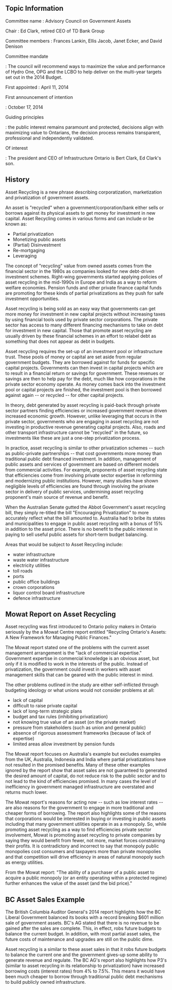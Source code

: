 

Topic Information
-----------------

Committee name
:   Advisory Council on Government Assets

Chair
:   Ed Clark, retired CEO of TD Bank Group

Committee members
:   Frances Lankin, Ellis Jacob, Janet Ecker, and David Denison

Committee mandate

:   The council will recommend ways to maximize the value and
    performance of Hydro One, OPG and the LCBO to help deliver on the
    multi-year targets set out in the 2014 Budget.

First appointed
:   April 11, 2014

First announcement of intention

:   October 17, 2014

Guiding principles

:   the public interest remains paramount and protected, decisions align
    with maximizing value to Ontarians, the decision process remains
    transparent, professional and independently validated.

Of interest

:   The president and CEO of Infrastructure Ontario is Bert Clark, Ed
    Clark's son.

History
-------

Asset Recycling is a new phrase describing corporatization,
marketization and privatization of government assets.

An asset is "recycled" when a government/corporation/bank either sells
or borrows against its physical assets to get money for investment in
new capital. Asset Recycling comes in various forms and can include or
be known as:

-   Partial privatization
-   Monetizing public assets
-   (Partial) Disinvestment
-   Re-mortgaging
-   Leveraging

The concept of "recycling" value from owned assets comes from the
financial sector in the 1980s as companies looked for new debt-driven
investment schemes. Right-wing governments started applying policies of
asset recycling in the mid-1990s in Europe and India as a way to reform
welfare economies. Pension funds and other private finance capital funds
are promoting for these kinds of partial privatizations as they push for
safe investment opportunities.

Asset recycling is being sold as an easy way that governments can get
more money for investment in new capital projects without increasing
taxes by using financial tools used by private sector corporations. The
private sector has access to many different financing mechanisms to take
on debt for investment in new capital. Those that promote asset
recycling are usually driven by these financial schemes in an effort to
relabel debt as something that does not appear as debt in budgets.

Asset recycling requires the set-up of an investment pool or
infrastructure trust. These pools of money or capital are set aside from
regular government budgets. They are borrowed against for funds for
specific capital projects. Governments can then invest in capital
projects which are to result in a financial return or savings for
government. These revenues or savings are then to help pay for the debt,
much like how corporations in the private sector economy operate. As
money comes back into the investment pool or capital projects are
finished, the investment pool is then borrowed against again -- or
recycled -- for other capital projects.

In theory, debt generated by asset recycling is paid-back through
private sector partners finding efficiencies or increased government
revenue driven increased economic growth. However, unlike leveraging
that occurs in the private sector, governments who are engaging in asset
recycling are not investing in productive revenue generating capital
projects. Also, roads and other transport infrastructure cannot be
"recycled" in the future, so investments like these are just a one-step
privatization process.

In practice, asset recycling is similar to other privatization schemes
-- such as public-private partnerships -- that cost governments more
money than traditional public debt financed investment. In addition,
management of public assets and services of government are based on
different models from commercial activities. For example, proponents of
asset recycling state that efficiencies come from involving private
sector expertise in reforming and modernizing public institutions.
However, many studies have shown negligible levels of efficiencies are
found through involving the private sector in delivery of public
services, undermining asset recycling proponent's main source of revenue
and benefit.

When the Australian Senate gutted the Abbot Government's asset recycling
bill, they simply re-titled the bill "Encouraging Privatization" to more
accurately reflect what the bill amounted to. Australia had to bribe its
states and municipalities to engage in public asset recycling with a
bonus of 15% in addition to the asset price. There is no benefit to the
public interest in paying to sell useful public assets for short-term
budget balancing.

Areas that would be subject to Asset Recycling include:

-   water infrastructure
-   waste water infrastructure
-   electricity utilities
-   toll roads
-   ports
-   public office buildings
-   crown corporations
-   liquor control board infrastructure
-   defence infrastructure

Mowat Report on Asset Recycling
-------------------------------

Asset recycling was first introduced to Ontario policy makers in Ontario
seriously by the a Mowat Centre report entitled "Recycling Ontario's
Assets: A New Framework for Managing Public Finances."

The Mowat report stated one of the problems with the current asset
management arrangement is the "lack of commercial expertise." Government
expertise in commercial knowledge is an obvious asset, but only if it is
modified to work in the interests of the public. Instead of
privatization, the government could invest in workers with asset
management skills that can be geared with the public interest in mind.

The other problems outlined in the study are either self-inflicted
through budgeting ideology or what unions would not consider problems at
all:

-   lack of capital
-   difficult to raise private capital
-   lack of long-term strategic plans
-   budget and tax rules (inhibiting privatization)
-   not knowing true value of an asset (on the private market)
-   pressure from stakeholders (such as union and general public)
-   absence of rigorous assessment frameworks (because of lack
    of expertise)
-   limited areas allow investment by pension funds

The Mowat report focuses on Australia's example but excludes examples
from the UK, Australia, Indonesia and India where partial privatizations
have not resulted in the promised benefits. Many of these other examples
ignored by the report show that asset sales are not guaranteed to
generated the desired amount of capital, do not reduce risk to the
public sector and to not lead to the kind of efficiencies promised. In
many cases the level of inefficiency in government managed
infrastructure are overstated and returns much lower.

The Mowat report's reasons for acting now -- such as low interest rates
-- are also reasons for the government to engage in more traditional and
cheaper forms of borrowing. The report also highlights some of the
reasons that corporations would be interested in buying or investing in
public assets including that many government utilities operate in as a
monopoly. So, while promoting asset recycling as a way to find
efficiencies private sector involvement, Mowat is promoting asset
recycling to private companies by saying they would benefit from fewer,
not more, market forces constraining their profits. It is contradictory
and incorrect to say that monopoly public monopolies cost consumers and
taxpayers more than private monopolies and that competition will drive
efficiency in areas of natural monopoly such as energy utilities.

From the Mowat report: "The ability of a purchaser of a public asset to
acquire a public monopoly (or an entity operating within a protected
regime) further enhances the value of the asset (and the bid price)."

BC Asset Sales Example
----------------------

The British Columbia Auditor General's 2014 report highlights how the BC
Liberal Government balanced its books with a record breaking \$601
million sale of government assets. BC's AG stated that there is no
revenue to be gained after the sales are complete. This, in effect, robs
future budgets to balance the current budget. In addition, with most
partial asset sales, the future costs of maintenance and upgrades are
still on the public dime.

Asset recycling is a similar to these asset sales in that it robs future
budgets to balance the current one and the government gives-up some
ability to generate revenue and regulate. The BC AG's report also
highlights how P3's (similar to asset recycling in its relationship to
privatization) have increased borrowing costs (interest rates) from 4%
to 7.5%. This means it would have been much cheaper to borrow through
traditional public debt mechanisms to build publicly owned
infrastructure.

